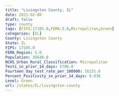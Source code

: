 ```yaml
---
title: "Livingston County, IL"
date: 2021-02-08
draft: false
type: county
tags: [FIPS:17105.0,FEMA:5.0,Micropolitan,Green]
categories: [IL]
County: Livingston County
State: IL
FIPS: 17105.0
FEMA_Region: 5.0
Population: 35648.0
NCHS_Urban_Rural_Classification: Micropolitan
Tests_in_prior_14_days: 5786.0
Fourteen_day_test_rate_per_100000: 16231.0
Percent_Positivity_in_prior_14_days: 0.036
Level: Green
url: /states/IL/livingston-county
---
```



